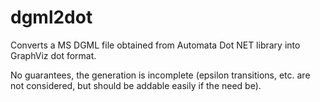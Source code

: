 # dgml2dot

Converts a MS DGML file obtained from Automata Dot NET library into GraphViz dot format.

No guarantees, the generation is incomplete (epsilon transitions, etc. are not considered, but should be addable easily if the need be).
